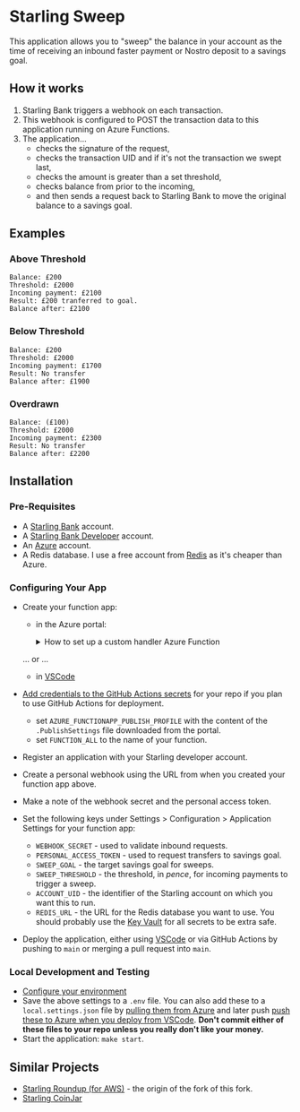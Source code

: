 # Starling Sweep

This application allows you to "sweep" the balance in your account as the time of receiving an inbound faster payment or Nostro deposit to a savings goal.

## How it works

1. Starling Bank triggers a webhook on each transaction.
1. This webhook is configured to POST the transaction data to this application running on Azure Functions.
1. The application...
   - checks the signature of the request,
   - checks the transaction UID and if it's not the transaction we swept last,
   - checks the amount is greater than a set threshold,
   - checks balance from prior to the incoming,
   - and then sends a request back to Starling Bank to move the original balance to a savings goal.

## Examples

### Above Threshold

```
Balance: £200
Threshold: £2000
Incoming payment: £2100
Result: £200 tranferred to goal.
Balance after: £2100
```
### Below Threshold

```
Balance: £200
Threshold: £2000
Incoming payment: £1700
Result: No transfer
Balance after: £1900
```

### Overdrawn

```
Balance: (£100)
Threshold: £2000
Incoming payment: £2300
Result: No transfer
Balance after: £2200
```

## Installation

### Pre-Requisites

- A [Starling Bank](https://starlingbank.com) account.
- A [Starling Bank Developer](https://developer.starlingbank.com) account.
- An [Azure](https://azure.microsoft.com/free/) account.
- A Redis database. I use a free account from [Redis](https://redis.com/try-free/) as it's cheaper than Azure.

### Configuring Your App

- Create your function app:
  - in the Azure portal:
    <details><summary>How to set up a custom handler Azure Function</summary>
    <p>

    Start by searching for Function App in the Azure Portal and click Create.
    The important settings for this are below, other settings you can use default or your own preferences.

    [Basic]

    1. Publish: Code
    2. Runtime stack: Custom Handler
    3. Version: custom

    [Hosting]

    1. Operating System: Linux
    2. Plan type: Consumption (Serverless)

    </p>
    </details>

  ... or ...
  
  - in [VSCode](https://learn.microsoft.com/en-us/azure/azure-functions/create-first-function-vs-code-other?tabs=go%2Clinux#create-the-function-app-in-azure)
- [Add credentials to the GitHub Actions secrets](https://github.com/Azure/functions-action#using-publish-profile-as-deployment-credential-recommended) for your repo if you plan to use GitHub Actions for deployment.
  - set `AZURE_FUNCTIONAPP_PUBLISH_PROFILE` with the content of the `.PublishSettings` file downloaded from the portal.
  - set `FUNCTION_ALL` to the name of your function.
- Register an application with your Starling developer account.
- Create a personal webhook using the URL from when you created your function app above.
- Make a note of the webhook secret and the personal access token.
- Set the following keys under Settings > Configuration > Application Settings for your function app:
  - `WEBHOOK_SECRET` - used to validate inbound requests.
  - `PERSONAL_ACCESS_TOKEN` - used to request transfers to savings goal.
  - `SWEEP_GOAL` - the target savings goal for sweeps.
  - `SWEEP_THRESHOLD` - the threshold, in _pence_, for incoming payments to trigger a sweep.
  - `ACCOUNT_UID` - the identifier of the Starling account on which you want this to run.
  - `REDIS_URL` - the URL for the Redis database you want to use.
  You should probably use the [Key Vault](https://azure.microsoft.com/services/key-vault/) for all secrets to be extra safe.
- Deploy the application, either using [VSCode](https://docs.microsoft.com/en-us/azure/azure-functions/create-first-function-vs-code-other?tabs=go%2Clinux#publish-the-project-to-azure) or via GitHub Actions by pushing to `main` or merging a pull request into `main`.

### Local Development and Testing

- [Configure your environment](https://learn.microsoft.com/en-us/azure/azure-functions/create-first-function-vs-code-other?tabs=go%2Cmacos#configure-your-environment)
- Save the above settings to a `.env` file.
  You can also add these to a `local.settings.json` file by [pulling them from Azure](https://learn.microsoft.com/en-us/azure/azure-functions/functions-develop-vs-code?tabs=csharp#download-settings-from-azure) and later push [push these to Azure when you deploy from VSCode](https://learn.microsoft.com/en-us/azure/azure-functions/functions-develop-vs-code?tabs=csharp#application-settings-in-azure).
  **Don't commit either of these files to your repo unless you really don't like your money.**
- Start the application: `make start`.

## Similar Projects

- [Starling Roundup (for AWS)](https://github.com/billglover/starling-roundup) - the origin of the fork of this fork.
- [Starling CoinJar](https://github.com/cooperaj/starling-coinjar)
